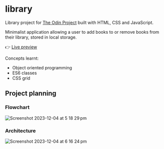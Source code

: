 # library
Library project for [The Odin Project](https://www.theodinproject.com/lessons/node-path-javascript-library) built with HTML, CSS and JavaScript.

Minimalist application allowing a user to add books to or remove books from their library, stored in local storage.

:point_right: [Live preview](https://spontaneous-sprite-903ef9.netlify.app/)

Concepts learnt:
- Object oriented programming
- ES6 classes
- CSS grid

## Project planning

### Flowchart

![Screenshot 2023-12-04 at 5 18 29 pm](https://github.com/laurenchamps/library/assets/96929810/78b15417-dba6-4070-b6b6-11d8f7bb093c)

### Architecture

![Screenshot 2023-12-04 at 6 16 24 pm](https://github.com/laurenchamps/library/assets/96929810/fb3a72f7-13a8-49ff-9318-59790adc8f7f)
